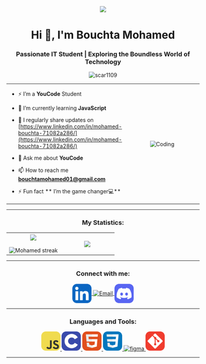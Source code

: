 <p align="center" ><img  src = "https://github.com/7oSkaaa/7oSkaaa/blob/main/Images/about_me.gif?raw=true" width = 100px></p>
<h1 align="center">Hi 👋, I'm Bouchta Mohamed</h1>
<h3 align="center">Passionate IT Student | Exploring the Boundless World of Technology</h3>
<p align="center"> <img src="https://komarev.com/ghpvc/?username=scar1109&label=Profile%20views&color=0e75b6&style=flat" alt="scar1109" /> </p>

<table align="center">
<tr border="none">
<td width="50%" align="left">
  
- ⚡ I’m a **YouCode** Student 
  
- 🌱 I’m currently learning **JavaScript**

- 📝 I regularly share updates on [https://www.linkedin.com/in/mohamed-bouchta-71082a286/](https://www.linkedin.com/in/mohamed-bouchta-71082a286/)

- 💬 Ask me about **YouCode**

- 📫 How to reach me **bouchtamohamed01@gmail.com**
  
- ⚡ Fun fact ** I’m the game changer💻**

</td>
<td width="50%" align="center">

  <img align="center" alt="Coding" width="450" src="https://repository-images.githubusercontent.com/588181932/e36ec678-7984-4cdd-8e4c-a3932772ff8e">

  
  </td>
</tr>
</table>

---

<h3 align="center">My Statistics:</h3>
<p align="center">
  <table align="center">
    <tr border="none">
      <td width="50%" align="center">
        <img align="center" src="https://github-readme-stats.vercel.app/api?username=bouchta65&theme=dark&show_icons=true&count_private=true" />
        <br><br>
        <img title="🔥 Get streak stats for your profile at git.io/streak-stats" alt="Mohamed streak" src="https://github-readme-streak-stats.herokuapp.com/?user=bouchta65&theme=dark&hide_border=false" />
      </td>
      <td width="50%" align="center">
        <img align="center" src="https://github-readme-stats.anuraghazra1.vercel.app/api/top-langs/?username=bouchta65&theme=dark&hide_border=false&no-bg=true&no-frame=true&langs_count=10" />
      </td>
    </tr>
  </table>
</p>


---

<h3 align="center">Connect with me:</h3>
<p align="center">
  <a href="https://www.linkedin.com/in/mohamed-bouchta-71082a286/" target="blank">
    <img align="center" src="https://github.com/tandpfun/skill-icons/blob/main/icons/LinkedIn.svg" alt="LinkedIn" height="50" width="50" />
  </a>
  <a href="mailto:bouchtamohamed01@gmail.com" target="blank">
    <img align="center" src="https://github.com/tandpfun/skill-icons/blob/main/icons/Email.svg" alt="Email" height="50" width="50" />
  </a>
  <a href="https://discord.com/users/bouchtamohamed" target="blank">
    <img align="center" src="https://github.com/tandpfun/skill-icons/blob/main/icons/Discord.svg" alt="Discord" height="50" width="50" />
  </a>
</p>


---

<h3 align="center">Languages and Tools:</h3>
<p align="center">
  <a href="https://developer.mozilla.org/en-US/docs/Web/JavaScript" target="_blank" rel="noreferrer"> 
    <img src="https://github.com/tandpfun/skill-icons/blob/main/icons/JavaScript.svg" alt="javascript" width="50" height="50"/>
  </a> 
  <a href="https://www.cprogramming.com/" target="_blank" rel="noreferrer"> 
    <img src="https://github.com/tandpfun/skill-icons/blob/main/icons/C.svg" alt="c" width="50" height="50"/>
  </a> 
  <a href="https://www.w3.org/html/" target="_blank" rel="noreferrer"> 
    <img src="https://github.com/tandpfun/skill-icons/blob/main/icons/HTML.svg" alt="html5" width="50" height="50"/>
  </a> 
  <a href="https://www.w3schools.com/css/" target="_blank" rel="noreferrer"> 
    <img src="https://github.com/tandpfun/skill-icons/blob/main/icons/CSS.svg" alt="css3" width="50" height="50"/>
  </a> 
  <a href="https://www.figma.com/" target="_blank" rel="noreferrer"> 
    <img src="https://github.com/Scar1109/skill-icons/blob/main/icons/Figma-Light.svg" alt="figma" width="50" height="50"/>
  </a> 
  <a href="https://git-scm.com/" target="_blank" rel="noreferrer"> 
    <img src="https://github.com/tandpfun/skill-icons/blob/main/icons/Git.svg" alt="git" width="50" height="50"/>
  </a>
</p>


---
